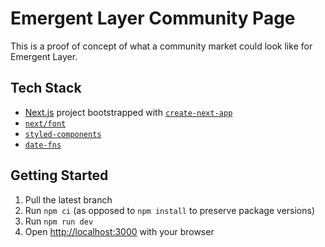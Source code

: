 # Emergent Layer Community Page
This is a proof of concept of what a community market could look like for Emergent Layer.

## Tech Stack
- [Next.js](https://nextjs.org/) project bootstrapped with [`create-next-app`](https://github.com/vercel/next.js/tree/canary/packages/create-next-app)
- [`next/font`](https://nextjs.org/docs/basic-features/font-optimization)
- [`styled-components`](https://styled-components.com/)
- [`date-fns`](https://date-fns.org/)

## Getting Started
1. Pull the latest branch
2. Run `npm ci` (as opposed to `npm install` to preserve package versions)
3. Run `npm run dev`
4. Open [http://localhost:3000](http://localhost:3000) with your browser
